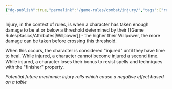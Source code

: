 ```yaml
---
{"dg-publish":true,"permalink":"/game-rules/combat/injury/","tags":["review"]}
---
```


Injury, in the context of rules, is when a character has taken enough damage to be at or below a threshold determined by their [[Game Rules/Basics/Attributes\|Willpower]] - the higher their Willpower, the more damage can be taken before crossing this threshold.

When this occurs, the character is considered "injured" until they have time to heal. While injured, a character cannot become injured a second time. While injured, a character loses their bonus to resist spells and techniques with the "finisher" property.

*Potential future mechanic: injury rolls which cause a negative effect based on a table*